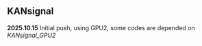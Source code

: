 ## KANsignal

**2025.10.15**
  Initial push, using GPU2, some codes are depended on *KANsignal_GPU2*
